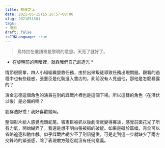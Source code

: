```yaml
---
title: 懸崖之上
date: 2021-05-15T15:26:57+08:00
slug: 2021051501
tags: 
- 电影
draft: false
isCJKLanguage: true
---
```


> 烏特拉在俄語裡是黎明的意思。天亮了就好了。

* 在黎明前的黑暗裡，就靠我們自己創造光 *

情節很簡單，四人小組組織營救任務，由於出來叛徒導致任務出現問題。觀看的過程中也有些疑惑，張憲臣是化裝進入書店的，此前沒有人見過他，那他是怎麼暴露的？

演金志德這個角色的演員在別的諜戰片裡也是這個下場。所以這樣的角色（在潛伏以後）是必備的嗎？

劉存浩好乖！我好喜歡她啊。

整個影片給人感覺虎頭蛇尾。張憲臣被抓以後劇情就變得寡淡，感覺前面花光了所有力氣，開始糊弄了，我還是想不明白張被抓的破綻。如果是礙於篇幅，完全可以省略追逐和動作戲。似乎諜戰片總少不了刑訊逼供，可是走到這一步就缺少了兩方交鋒時的緊張感，除了表現敵方殘忍就沒有任何意義。
